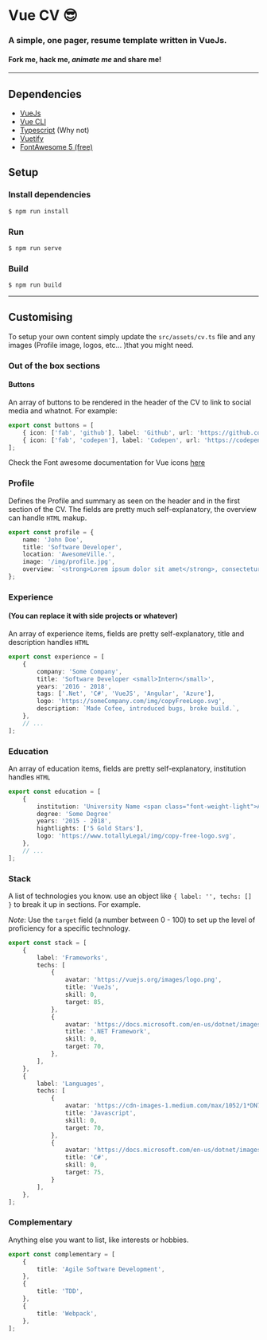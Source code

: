 # Vue CV 😎

### A simple, one pager, resume template written in VueJs.


#### Fork me, hack me, *animate me* and share me!

---
## Dependencies
* [VueJs](https://vuejs.org)
* [Vue CLI](https://cli.vuejs.org)
* [Typescript](https://www.typescriptlang.org/) (Why not)
* [Vuetify](https://Vuetifyjs.com/en/)
* [FontAwesome 5 (free)](https://fontawesome.com/)

## Setup

### Install dependencies

``` bash
$ npm run install
```

### Run

``` bash
$ npm run serve
```

### Build

``` bash
$ npm run build
```

---
## Customising
To setup your own content simply update the `src/assets/cv.ts` file and any images (Profile image, logos, etc... )that you might need.

### Out of the box sections

#### Buttons
An array of buttons to be rendered in the header of the CV to link to social media and whatnot. For example:

``` typescript
export const buttons = [
    { icon: ['fab', 'github'], label: 'Github', url: 'https://github.com/danielOrmeno' },
    { icon: ['fab', 'codepen'], label: 'Codepen', url: 'https://codepen.io/dormenog' }
];
```

Check the Font awesome documentation for Vue icons [here](https://github.com/FortAwesome/vue-fontawesome)

### Profile
Defines the Profile and summary as seen on the header and in the first section of the CV.
The fields are pretty much self-explanatory, the overview can handle `HTML` makup.

``` typescript
export const profile = {
    name: 'John Doe',
    title: 'Software Developer',
    location: 'AwesomeVille.',
    image: '/img/profile.jpg',
    overview: `<strong>Lorem ipsum dolor sit amet</strong>, consectetur adipiscing elit. Phasellus id finibus felis, vel interdum neque. In hac habitasse platea dictumst. Nam facilisis, felis eget pharetra faucibus, neque justo eleifend ligula, a finibus lorem justo ut odio.`,
};
```

### Experience
#### (You can replace it with side projects or whatever)
An array of experience items, fields are pretty self-explanatory, title and description handles `HTML`
``` typescript
export const experience = [
    {
        company: 'Some Company',
        title: 'Software Developer <small>Intern</small>',
        years: '2016 - 2018',
        tags: ['.Net', 'C#', 'VueJS', 'Angular', 'Azure'],
        logo: 'https://someCompany.com/img/copyFreeLogo.svg',
        description: `Made Cofee, introduced bugs, broke build.`,
    },
    // ...
];
```

### Education
An array of education items, fields are pretty self-explanatory, institution handles `HTML`
``` typescript
export const education = [
    {
        institution: 'University Name <span class="font-weight-light">AwesomeVille</span>',
        degree: 'Some Degree'
        years: '2015 - 2018',
        hightlights: ['5 Gold Stars'],
        logo: 'https://www.totallyLegal/img/copy-free-logo.svg',
    },
    // ...
];
```

### Stack
A list of technologies you know. use an object like `{ label: '', techs: [] }` to break it up in sections. For example.

*Note*: Use the `target` field (a number between 0 - 100) to set up the level of proficiency for a specific technology.

``` typescript
export const stack = [
    {
        label: 'Frameworks',
        techs: [
            {
                avatar: 'https://vuejs.org/images/logo.png',
                title: 'VueJs',
                skill: 0,
                target: 85,
            },
            {
                avatar: 'https://docs.microsoft.com/en-us/dotnet/images/hub/net.svg',
                title: '.NET Framework',
                skill: 0,
                target: 70,
            },
        ],
    },
    {
        label: 'Languages',
        techs: [
            {
                avatar: 'https://cdn-images-1.medium.com/max/1052/1*DN7ToydkJZEdVaJVK_Nhvw.png',
                title: 'Javascript',
                skill: 0,
                target: 70,
            },
            {
                avatar: 'https://docs.microsoft.com/en-us/dotnet/images/hub/csharp.svg',
                title: 'C#',
                skill: 0,
                target: 75,
            }
        ],
    },
];
```

### Complementary
Anything else you want to list, like interests or hobbies.

``` typescript
export const complementary = [
    {
        title: 'Agile Software Development',
    },
    {
        title: 'TDD',
    },
    {
        title: 'Webpack',
    },
];
```